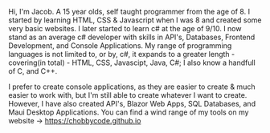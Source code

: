 Hi, I'm Jacob. A 15 year olds, self taught programmer from the age of 8. I started by learning HTML, CSS & Javascript when I was 8 and created some very basic websites. I later started to learn c# at the age of 9/10. I now stand as an average c# developer with skills in API's, Databases, Frontend Development, and Console Applications. My range of programming languages is not limited to, or by, c#, it expands to a greater length - covering(in total) - HTML, CSS, Javascipt, Java, C#; I also know a handfull of C, and C++.

I prefer to create console applications, as they are easier to create & much easier to work with, but I'm still able to create whatever I want to create. However, I have also created API's, Blazor Web Apps, SQL Databases, and Maui Desktop Applications. You can find a wind range of my tools on my website -> https://chobbycode.github.io
